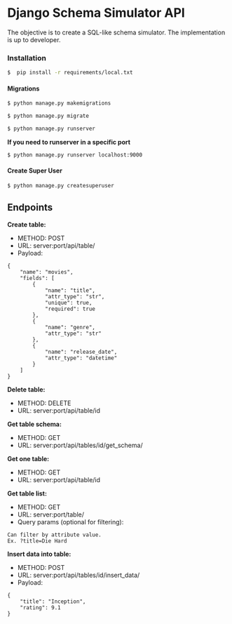 # Django Schema Simulator API

The objective is to create a SQL-like schema simulator.
The implementation is up to developer.

### Installation

```sh
$  pip install -r requirements/local.txt
```

#### Migrations

```sh
$ python manage.py makemigrations
```

```sh
$ python manage.py migrate
```

```sh
$ python manage.py runserver
```

**If you need to runserver in a specific port**

```sh
$ python manage.py runserver localhost:9000
```

#### Create Super User

```sh
$ python manage.py createsuperuser
```

## Endpoints

**Create table:**

- METHOD: POST
- URL: server:port/api/table/
- Payload:

```
{
    "name": "movies",
    "fields": [
        {
            "name": "title",
            "attr_type": "str",
            "unique": true,
            "required": true
        },
        {
            "name": "genre",
            "attr_type": "str"
        },
        {
            "name": "release_date",
            "attr_type": "datetime"
        }
    ]
}
```

**Delete table:**

- METHOD: DELETE
- URL: server:port/api/table/id

**Get table schema:**

- METHOD: GET
- URL: server:port/api/tables/id/get_schema/

**Get one table:**

- METHOD: GET
- URL: server:port/api/table/id

**Get table list:**

- METHOD: GET
- URL: server:port/table/
- Query params (optional for filtering):

```
Can filter by attribute value.
Ex. ?title=Die Hard
```

**Insert data into table:**

- METHOD: POST
- URL: server:port/api/tables/id/insert_data/
- Payload:

```
{
    "title": "Inception",
    "rating": 9.1
}
```
